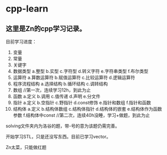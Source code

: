 # cpp-learn

## 这里是Zn的cpp学习记录。

 目前学习进度：
 1. 变量
 2. 常量
 3. 关键字
 4. 数据类型  a.整型  b.实型  c.字符型 d.转义字符  e.字符串类型 f.布尔类型
 5. 运算符 a.算数运算符 b.赋值运算符 c.比较运算符 d.逻辑运算符
 6. 程序流程结构  a.选择结构  b.循环结构  c.调转结构
 7. 数组 //第一次，连续学习12h，到此为止
 8. 函数  a.定义  b.调用  c.值传递 d.声明 e.分文件
 9. 指针  a.定义  b.空指针 c.野指针 d.const修饰 e.指针和数组 f.指针和函数
 10. 结构体  a.定义  b.结构体数组 c.结构体指针 d.结构体的嵌套  e.结构体作为函数参数 f.结构体中const //第二次，连续40h没睡，学习+做题，到此为止

 solving文件夹内为洛谷的题，带-号的意为该题仍需完善。

 开始学习STL，只是还没写东西。目前已学习vector。

 Zn太菜，只能做红题
